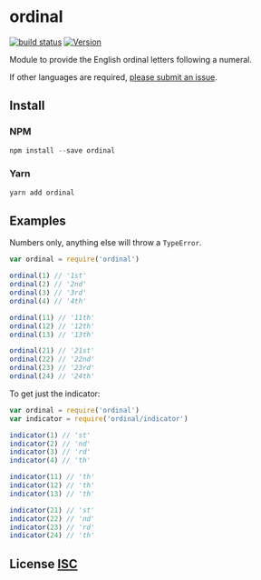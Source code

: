 # ordinal

[![build status](https://secure.travis-ci.org/dcousens/ordinal.png)](http://travis-ci.org/dcousens/ordinal)
[![Version](https://img.shields.io/npm/v/ordinal.svg)](https://www.npmjs.org/package/ordinal)

Module to provide the English ordinal letters following a numeral.

If other languages are required,  [please submit an issue](https://github.com/dcousens/ordinal/issues/new).


## Install

### NPM

```js
npm install --save ordinal
```

### Yarn

```js
yarn add ordinal
```


## Examples
Numbers only, anything else will throw a `TypeError`.

``` javascript
var ordinal = require('ordinal')

ordinal(1) // '1st'
ordinal(2) // '2nd'
ordinal(3) // '3rd'
ordinal(4) // '4th'

ordinal(11) // '11th'
ordinal(12) // '12th'
ordinal(13) // '13th'

ordinal(21) // '21st'
ordinal(22) // '22nd'
ordinal(23) // '23rd'
ordinal(24) // '24th'
```

To get just the indicator:

``` javascript
var ordinal = require('ordinal')
var indicator = require('ordinal/indicator')

indicator(1) // 'st'
indicator(2) // 'nd'
indicator(3) // 'rd'
indicator(4) // 'th'

indicator(11) // 'th'
indicator(12) // 'th'
indicator(13) // 'th'

indicator(21) // 'st'
indicator(22) // 'nd'
indicator(23) // 'rd'
indicator(24) // 'th'
```

## License [ISC](LICENSE)
